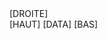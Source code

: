 <div class="containerR">
	<div class="innerR">
		<div class="Right">[DROITE]</div>
		<div class="centreR">
			[HAUT]
			[DATA]
			[BAS]
		</div>
	</div>
</div>